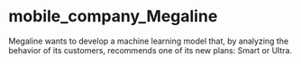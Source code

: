 # mobile_company_Megaline
Megaline wants to develop a machine learning model that, by analyzing the behavior of its customers, recommends one of its new plans: Smart or Ultra. 
